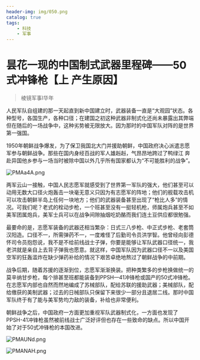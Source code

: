 ```yaml
---
header-img: img/050.png
catalog: true
tags:
    - 科技
    - 军事
---
```


# 昙花一现的中国制式武器里程碑——50式冲锋枪【上 产生原因】
> 棱镜军事Ⅰ华年
    
人民军队自组建的那一天起直到新中国建立时，武器装备一直是“大观园”状态。各种型号，各国生产，各种口径；在建国之初这种武器非制式化还尚未暴露出其弊端但在随后的一场战争中，这种劣势被无限放大。因为那时的中国军队对阵的是世界第一强国。

1950年朝鲜战争爆发，为了保卫我国北大门并援助朝鲜，中国政府决心派遣志愿军参与朝鲜战争。那些在国内身经百战的军人雄赳赳，气昂昂地跨过了鸭绿江 奔赴异国他乡参与一场当时被除中国以外几乎所有国家都认为“不可能胜利的战争”。

![PMAa4A.png](https://s1.ax1x.com/2018/07/14/PMAa4A.png)

两军云山一接触，中国人民志愿军就感受到了世界第一军队的强大，他们甚至可以动用无数大口径火炮轰击一块毫无意义只因为有志愿军的阵地；他们的舰载攻击机可以攻击朝鲜半岛上任何一块地方；他们的武器装备甚至出现了“枪比人多”的情况。可我们呢？老式的栓动步枪，一个班甚至没有一挺轻机枪，师属炮兵甚至不如美军团属炮兵，美军士兵可以在战争间隙抽烟吃奶酪而我们连土豆供应都很勉强。

最要命的是，志愿军装备的武器还相当繁杂：日式三八步枪、中正式步枪、老套筒汉阳造。口径不一，所需弹药不一，一度难怪了后勤司令员洪学智。他曾经向彭德怀司令员抱怨说，我不是不给前线战士子弹，你要是能够让军队武器口径统一，我老洪就是亲自上去背子弹我也愿意。就这样，中国军队因为武器口径不一以及美国空军的狂轰滥炸在缺少弹药补给的情况下艰苦卓绝地熬过了朝鲜战争的中前期。

战争后期，随着苏援的逐渐到位，志愿军渐渐换装。把种类繁多的步枪换做统一的莫辛纳甘步枪，每个排甚至班都能装备到PPSH—41冲锋枪或国产的50式冲锋枪。在志愿军内部也自然而然地编成了苏械部队，配给苏联的援助武器；美械部队，配给缴获的美制武器；过去的日械部队只保留下来很少一部分且退居二线。那时中国军队终于有了能与美军势均力敌的装备，补给也非常便利。

朝鲜战争之后，中国政府一方面更加重视军队武器制式化，一方面也发现了PPSH-41冲锋枪虽然被前线战士广泛好评但也存在一些致命的缺点。所以中国开始了对于50式冲锋枪的本国改进。

![PMAUNd.png](https://s1.ax1x.com/2018/07/14/PMAUNd.png)

![PMANAH.png](https://s1.ax1x.com/2018/07/14/PMANAH.png)